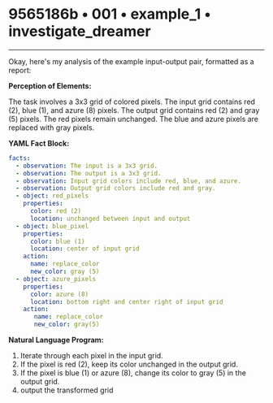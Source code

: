 # 9565186b • 001 • example_1 • investigate_dreamer

---
Okay, here's my analysis of the example input-output pair, formatted as a report:

**Perception of Elements:**

The task involves a 3x3 grid of colored pixels. The input grid contains red (2), blue (1), and azure (8) pixels. The output grid contains red (2) and gray (5) pixels. The red pixels remain unchanged. The blue and azure pixels are replaced with gray pixels.

**YAML Fact Block:**



```yaml
facts:
  - observation: The input is a 3x3 grid.
  - observation: The output is a 3x3 grid.
  - observation: Input grid colors include red, blue, and azure.
  - observation: Output grid colors include red and gray.
  - object: red_pixels
    properties:
      color: red (2)
      location: unchanged between input and output
  - object: blue_pixel
    properties:
      color: blue (1)
      location: center of input grid
    action:
      name: replace_color
      new_color: gray (5)
  - object: azure_pixels
    properties:
      color: azure (8)
      location: bottom right and center right of input grid
    action:
       name: replace_color
       new_color: gray(5)
```



**Natural Language Program:**

1.  Iterate through each pixel in the input grid.
2.  If the pixel is red (2), keep its color unchanged in the output grid.
3.  If the pixel is blue (1) or azure (8), change its color to gray (5) in the output grid.
4. output the transformed grid

